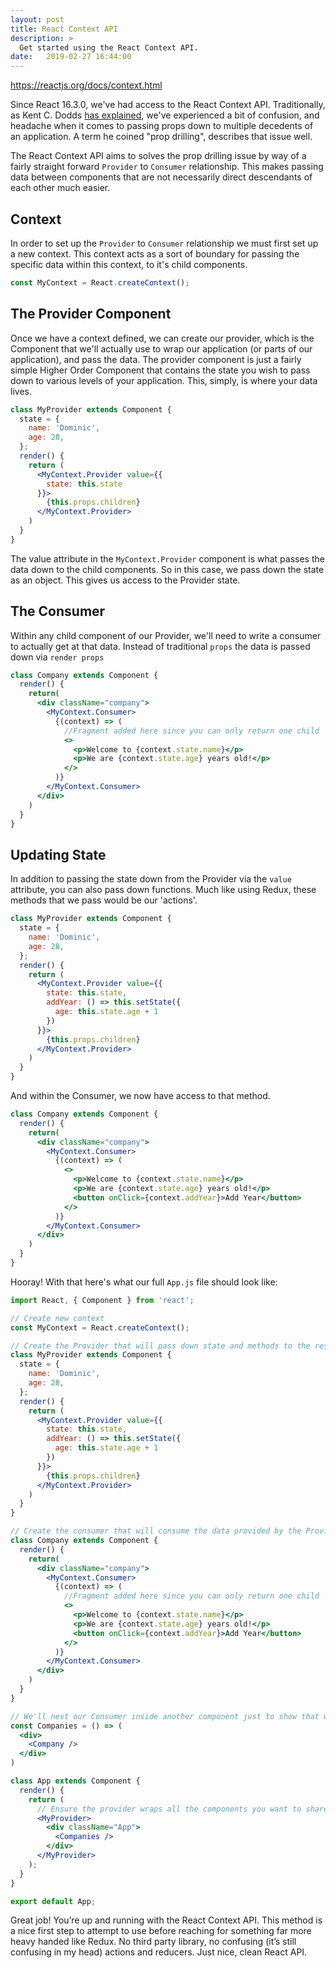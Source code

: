 ```yaml
---
layout: post
title: React Context API
description: >
  Get started using the React Context API.
date:   2019-02-27 16:44:00
---
```


https://reactjs.org/docs/context.html

Since React 16.3.0, we've had access to the React Context API. Traditionally, as Kent C. Dodds [has explained](https://blog.kentcdodds.com/prop-drilling-bb62e02cb691), we've experienced a bit of confusion, and headache when it comes to passing props down to multiple decedents of an application. A term he coined "prop drilling", describes that issue well.

The React Context API aims to solves the prop drilling issue by way of a fairly straight forward `Provider` to `Consumer` relationship. This makes passing data between components that are not necessarily direct descendants of each other much easier.

## Context

In order to set up the `Provider` to `Consumer` relationship we must first set up a new context. This context acts as a sort of boundary for passing the specific data within this context, to it's child components.

```jsx
const MyContext = React.createContext();
```

## The Provider Component

Once we have a context defined, we can create our provider, which is the Component that we'll actually use to wrap our application (or parts of our application), and pass the data. The provider component is just a fairly simple Higher Order Component that contains the state you wish to pass down to various levels of your application. This, simply, is where your data lives.

```jsx
class MyProvider extends Component {
  state = {
    name: 'Dominic',
    age: 28,
  };
  render() {
    return (
      <MyContext.Provider value={{
        state: this.state
      }}>
        {this.props.children}
      </MyContext.Provider>
    )
  }
}
```

The value attribute in the `MyContext.Provider` component is what passes the data down to the child components. So in this case, we pass down the state as an object. This gives us access to the Provider state.

## The  Consumer

Within any child component of our Provider, we'll need to write a consumer to actually get at that data. Instead of  traditional `props` the data is passed down via `render props`

```jsx
class Company extends Component {
  render() {
    return(
      <div className="company">
        <MyContext.Consumer>
          {(context) => (
            //Fragment added here since you can only return one child
            <>
              <p>Welcome to {context.state.name}</p>
              <p>We are {context.state.age} years old!</p>
            </>
          )}
        </MyContext.Consumer>
      </div>
    )
  }
}
```

## Updating State

In addition to passing the state down from the Provider via the `value` attribute, you can also pass down functions. Much like using Redux, these methods that we pass would be our 'actions'.

```jsx
class MyProvider extends Component {
  state = {
    name: 'Dominic',
    age: 28,
  };
  render() {
    return (
      <MyContext.Provider value={{
        state: this.state,
        addYear: () => this.setState({
          age: this.state.age + 1
        })
      }}>
        {this.props.children}
      </MyContext.Provider>
    )
  }
}
```

And within the Consumer, we now have access to that method.

```jsx
class Company extends Component {
  render() {
    return(
      <div className="company">
        <MyContext.Consumer>
          {(context) => (
            <>
              <p>Welcome to {context.state.name}</p>
              <p>We are {context.state.age} years old!</p>
              <button onClick={context.addYear}>Add Year</button>
            </>
          )}
        </MyContext.Consumer>
      </div>
    )
  }
}
```

Hooray! With that here's what our full `App.js` file should look like:

```jsx
import React, { Component } from 'react';

// Create new context
const MyContext = React.createContext();

// Create the Provider that will pass down state and methods to the rest of the application.
class MyProvider extends Component {
  state = {
    name: 'Dominic',
    age: 28,
  };
  render() {
    return (
      <MyContext.Provider value={{
        state: this.state,
        addYear: () => this.setState({
          age: this.state.age + 1
        })
      }}>
        {this.props.children}
      </MyContext.Provider>
    )
  }
}

// Create the consumer that will consume the data provided by the Provider.
class Company extends Component {
  render() {
    return(
      <div className="company">
        <MyContext.Consumer>
          {(context) => (
            //Fragment added here since you can only return one child
            <>
              <p>Welcome to {context.state.name}</p>
              <p>We are {context.state.age} years old!</p>
              <button onClick={context.addYear}>Add Year</button>
            </>
          )}
        </MyContext.Consumer>
      </div>
    )
  }
}

// We'll nest our Consumer inside another component just to show that we don't need to pass props to each component.
const Companies = () => (
  <div>
    <Company />
  </div>
)

class App extends Component {
  render() {
    return (
      // Ensure the provider wraps all the components you want to share data between.
      <MyProvider>
        <div className="App">
          <Companies />
        </div>
      </MyProvider>
    );
  }
}

export default App;
```

Great job! You’re up and running with the React Context API. This method is a nice first step to attempt to use before reaching for something far more heavy handed like Redux. No third party library, no confusing (it’s still confusing in my head) actions and reducers. Just nice, clean React API.